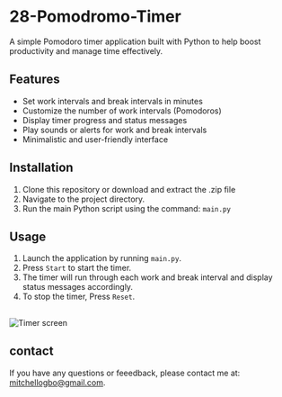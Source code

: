 # 28-Pomodromo-Timer

A simple Pomodoro timer application built with Python to help boost productivity and manage time effectively.

## Features

- Set work intervals and break intervals in minutes
- Customize the number of work intervals (Pomodoros)
- Display timer progress and status messages
- Play sounds or alerts for work and break intervals
- Minimalistic and user-friendly interface

## Installation

1. Clone this repository or download and extract the .zip file
2. Navigate to the project directory.
3. Run the main Python script using the command: `main.py`

## Usage

1. Launch the application by running `main.py`.
2. Press `Start` to start the timer.
3. The timer will run through each work and break interval and display status messages accordingly.
4. To stop the timer, Press `Reset`.

## 
 ![Timer screen](https://github.com/GameDevMitchell/28-Pomodromo-Timer/assets/146736445/f28e7639-65ad-49cb-bfc8-2b4b18526fb4)


## contact

If you have any questions or feeedback, please contact me at: mitchellogbo@gmail.com.
